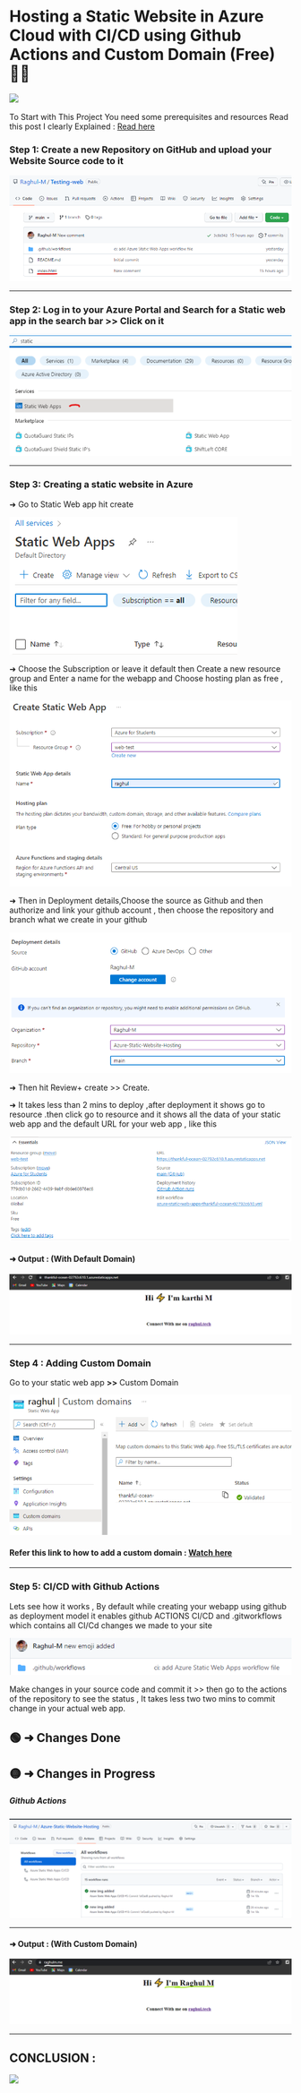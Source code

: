 #  Hosting a Static Website in Azure Cloud with CI/CD using Github Actions and Custom Domain (Free) 👨‍💻

<img src="https://media.giphy.com/media/PAqjdPkJLDsmBRSYUp/giphy.gif" >

To Start with This Project You need some prerequisites and resources
Read this post I clearly Explained : [Read here](https://urlis.net/jq048)

###  **Step 1**: Create a new Repository on GitHub and upload your Website Source code to it

<img src="https://github.com/Raghul-M/Azure-Static-Website-Hosting/blob/main/Images/Project%20Images/repo.png" >

___

### **Step 2**: Log in to your Azure Portal and Search for a Static web app in the search bar **>>** Click on it


<img src="https://github.com/Raghul-M/Azure-Static-Website-Hosting/blob/main/Images/Project%20Images/search.png" >

___

### **Step 3**: Creating a static website in Azure 


➜ Go to Static Web app hit create

<img src="https://github.com/Raghul-M/Azure-Static-Website-Hosting/blob/main/Images/Project%20Images/create.png" >

➜ Choose the Subscription or leave it default then Create a new resource group and Enter a name for the webapp and Choose hosting plan as free , like this


<img src="https://github.com/Raghul-M/Azure-Static-Website-Hosting/blob/main/Images/Project%20Images/create1.png"  >


➜ Then in  Deployment details,Choose the source as Github and then authorize and link your github account , then choose the repository and branch what we create in      your github      


<img src="https://github.com/Raghul-M/Azure-Static-Website-Hosting/blob/main/Images/Project%20Images/create2.png"  >


➜ Then hit Review+ create >> Create.

➜  It takes less than 2 mins to deploy ,after deployment it shows go to resource .then click go to resource and it shows all the data of your static web app
    and the default URL for your web app , like this


<img src="https://github.com/Raghul-M/Azure-Static-Website-Hosting/blob/main/Images/Project%20Images/Dm%20details.png"  >


#### ➜ Output : (With Default Domain)

<img src="https://github.com/Raghul-M/Azure-Static-Website-Hosting/blob/main/Images/Project%20Images/default%20domain.png"  >

___

### **Step 4** : Adding Custom Domain

Go to your static web app **>>** Custom Domain


<img src="https://github.com/Raghul-M/Azure-Static-Website-Hosting/blob/main/Images/Project%20Images/Custom%20Dm1.png"  >


#### Refer this link to how to add a custom domain : [Watch here](https://www.youtube.com/watch?v=SpQgKfJ87fE&ab_channel=MicrosoftDeveloper)

___


### **Step 5**: CI/CD with Github Actions

Lets see how it works , By default while creating your webapp using github as deployment model it enables github ACTIONS CI/CD and .gitworkflows which contains all CI/Cd changes we made to your site

<img src="https://github.com/Raghul-M/Azure-Static-Website-Hosting/blob/main/Images/Project%20Images/workflows.png" >

Make changes in your source code and commit it >> then go to the actions of the repository to see the status , It takes less two two mins to commit change in your actual web app.

🟢 ➜ Changes Done 
--
🟡 ➜ Changes in Progress
--

#####  Github Actions

<img src="https://github.com/Raghul-M/Azure-Static-Website-Hosting/blob/main/Images/Project%20Images/actions.png" >

___

#### ➜ Output : (With Custom Domain)


<img src="https://github.com/Raghul-M/Azure-Static-Website-Hosting/blob/main/Images/Project%20Images/final.png"  >

___

## CONCLUSION :
 

<img src="https://media.giphy.com/media/3BxmOFheF3IoBk79BH/giphy.gif">
 

 
 








